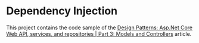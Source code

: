 # Dependency Injection
This project contains the code sample of the 
[Design Patterns: Asp.Net Core Web API, services, and repositories | Part 3: Models and Controllers](http://www.forevolve.com/en/articles/2017/08/17/design-patterns-web-api-service-and-repository-part-3/)
article.